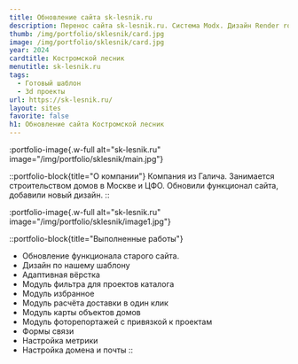 ```yaml
---
title: Обновление сайта sk-lesnik.ru
description: Перенос сайта sk-lesnik.ru. Система Modx. Дизайн Render room.
thumb: /img/portfolio/sklesnik/card.jpg
image: /img/portfolio/sklesnik/card.jpg
year: 2024
cardtitle: Костромской лесник
menutitle: sk-lesnik.ru
tags:
  - Готовый шаблон
  - 3d проекты
url: https://sk-lesnik.ru/
layout: sites
favorite: false
h1: Обновление сайта Костромской лесник
---
```


:portfolio-image{.w-full alt="sk-lesnik.ru" image="/img/portfolio/sklesnik/main.jpg"}

::portfolio-block{title="О компании"}
Компания из Галича. Занимается строительством домов в Москве и ЦФО. Обновили функционал сайта, добавили новый дизайн.
::

:portfolio-image{.w-full alt="sk-lesnik.ru" image="/img/portfolio/sklesnik/image1.jpg"}

::portfolio-block{title="Выполненные работы"}
- Обновление функционала старого сайта. 
- Дизайн по нашему шаблону
- Адаптивная вёрстка
- Модуль фильтра для проектов каталога
- Модуль избранное
- Модуль расчёта доставки в один клик
- Модуль карты объектов домов
- Модуль фоторепортажей с привязкой к проектам
- Формы связи
- Настройка метрики
- Настройка домена и почты
::
